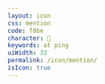 ```yaml
---
layout: icon
css: mention
code: f0be
character: 
keywords: at ping
uiWidth: 32
permalink: /icon/mention/
isIcon: true
---
```

